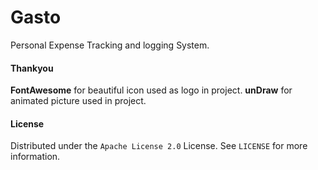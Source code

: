 # Gasto
Personal Expense Tracking and logging System.

#### Thankyou
__FontAwesome__ for beautiful icon used as logo in project.
__unDraw__ for animated picture used in project.

#### License
Distributed under the `Apache License 2.0` License. See `LICENSE` for more information.
